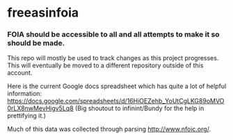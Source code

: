 # freeasinfoia

### FOIA should be accessible to all and all attempts to make it so should be made.

This repo will mostly be used to track changes as this project progresses. This will eventually be moved to a different repository outside of this account.

Here is the current Google docs spreadsheet which has quite a lot of helpful information:
https://docs.google.com/spreadsheets/d/16HiOEZehb_YoUtCgLKG89oMVO0rLX8nwMevHigv5Lq8
(Big shoutout to infinint/Bundy for the help in prettifying it.)

Much of this data was collected through parsing http://www.nfoic.org/.
